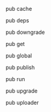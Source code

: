 pub cache

pub deps

pub downgrade

pub get

pub global

pub publish

pub run

pub upgrade

pub uploader